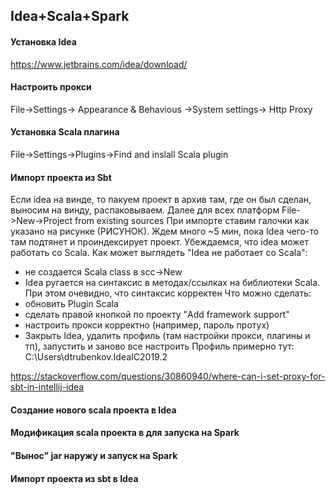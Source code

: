
##  Idea+Scala+Spark
#### Установка Idea
https://www.jetbrains.com/idea/download/
#### Настроить прокси
File->Settings-> Appearance & Behavious ->System settings-> Http Proxy
#### Установка Scala плагина
File->Settings->Plugins->Find and inslall Scala plugin
#### Импорт проекта из Sbt
Если idea на винде, то пакуем проект в архив там, где он был сделан, выносим на винду, распаковываем.
Далее для всех платформ File->New->Project from existing sources
При импорте ставим галочки как указано на рисунке (РИСУНОК).
Ждем много ~5 мин, пока Idea чего-то там подтянет и проиндексирует проект.
Убеждаемся, что idea может работать со Scala.
Как может выглядеть "Idea не работает со Scala":
- не создается Scala class в scc->New
- Idea ругается на синтаксис в методах/ссылках на библиотеки Scala. При этом очевидно, что синтаксис корректен
Что можно сделать:
- обновить Plugin Scala
- сделать правой кнопкой по проекту "Add framework support"
- настроить прокси корректно (например, пароль протух)
- Закрыть Idea, удалить профиль (там настройки прокси, плагины и тп), запустить и заново все настроить
Профиль примерно тут: C:\Users\dtrubenkov\.IdeaIC2019.2



https://stackoverflow.com/questions/30860940/where-can-i-set-proxy-for-sbt-in-intellij-idea



#### Создание нового scala проекта в Idea


#### Модификация scala проекта в для запуска на Spark
#### "Вынос" jar наружу и запуск на Spark
#### Импорт проекта из sbt в Idea 

